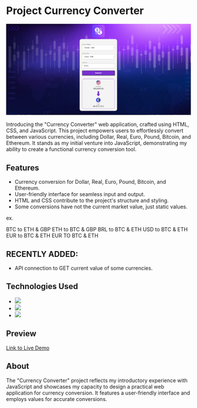 # Project Currency Converter


![Currency Converter Project Preview](./assets/cashconvert.png)

Introducing the "Currency Converter" web application, crafted using HTML, CSS, and JavaScript. This project empowers users to effortlessly convert between various currencies, including Dollar, Real, Euro, Pound, Bitcoin, and Ethereum. It stands as my initial venture into JavaScript, demonstrating my ability to create a functional currency conversion tool.

## Features

- Currency conversion for Dollar, Real, Euro, Pound, Bitcoin, and Ethereum.
- User-friendly interface for seamless input and output.
- HTML and CSS contribute to the project's structure and styling.
- Some conversions have not the current market value, just static values.

ex. 

BTC to ETH & GBP
ETH to BTC & GBP
BRL to BTC & ETH
USD to BTC & ETH
EUR to BTC & ETH
EUR TO BTC & ETH


## RECENTLY ADDED:

- API connection to GET current value of some currencies.

## Technologies Used

- <img src="https://img.shields.io/badge/HTML5-E34F26?style=for-the-badge&logo=html5&logoColor=white">
- <img src="https://img.shields.io/badge/CSS3-1572B6?style=for-the-badge&logo=css3&logoColor=white">
- <img src="https://img.shields.io/badge/JavaScript-F7DF1E?style=for-the-badge&logo=javascript&logoColor=black">

## Preview

[Link to Live Demo](https://jhschier.github.io/ProjectCurrencyConvert/)

## About

The "Currency Converter" project reflects my introductory experience with JavaScript and showcases my capacity to design a practical web application for currency conversion. It features a user-friendly interface and employs values for accurate conversions.
